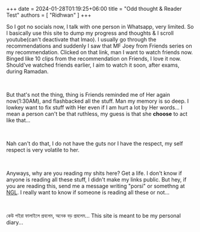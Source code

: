 +++ 
date = 2024-01-28T01:19:25+06:00
title = "Odd thought & Reader Test"
authors = [ "Ridhwan" ]
+++

So I got no socials now, I talk with one person in Whatsapp, very limited. So I basically use this site to dump my progress and thoughts & I scroll youtube(can't deactivate that lmao). I usually go through the recommendations and suddenly I saw that MF Joey from Friends series on my recommendation. Clicked on that link, man I want to watch friends now. Binged like 10 clips from the recommendation on Friends, I love it now. Should've watched friends earlier, I aim to watch it soon, after exams, during Ramadan.

<br>

But that's not the thing, thing is Friends reminded me of Her again now(1:30AM), and flashbacked all the stuff. Man my memory is so deep. I lowkey want to fix stuff with Her even if I am hurt a lot by Her words... I mean a person can't be that ruthless, my guess is that she **choose** to act like that...

<br>

Nah can't do that, I do not have the guts nor I have the respect, my self respect is very volatile to her.


<br>

Anyways, why are you reading my shits here? Get a life. I don't know if anyone is reading all these stuff, I didn't make my links public. But hey, if you are reading this, send me a message writing "porsi" or somethng at [NGL](https://ngl.link/ridhwan.dll). I really want to know if someone is reading all these or not...


<br>

কেউ পইরা ফালাইলে প্রবলেম, অনেক বড় প্রবলেম... This site is meant to be my personal diary...

